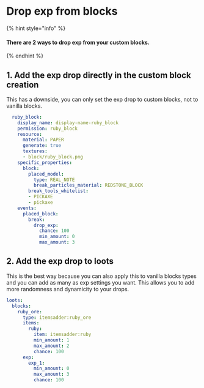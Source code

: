 # Drop exp from blocks

{% hint style="info" %}
#### There are 2 ways to drop exp from your custom blocks.
{% endhint %}

## 1. Add the exp drop directly in the custom block creation

This has a downside, you can only set the exp drop to custom blocks, not to vanilla blocks.

```yaml
  ruby_block:
    display_name: display-name-ruby_block
    permission: ruby_block
    resource:
      material: PAPER
      generate: true
      textures:
      - block/ruby_block.png
    specific_properties:
      block:
        placed_model:
          type: REAL_NOTE
          break_particles_material: REDSTONE_BLOCK
        break_tools_whitelist:
        - PICKAXE
        - pickaxe
    events:
      placed_block:
        break:
          drop_exp:
            chance: 100
            min_amount: 0
            max_amount: 3
```

## 2. Add the exp drop to loots

This is the best way because you can also apply this to vanilla blocks types and you can add as many as exp settings you want. This allows you to add more randomness and dynamicity to your drops.

```yaml
loots:
  blocks:
    ruby_ore:
      type: itemsadder:ruby_ore
      items:
        ruby:
          item: itemsadder:ruby
          min_amount: 1
          max_amount: 2
          chance: 100
      exp:
        exp_1:
          min_amount: 0
          max_amount: 3
          chance: 100
```

